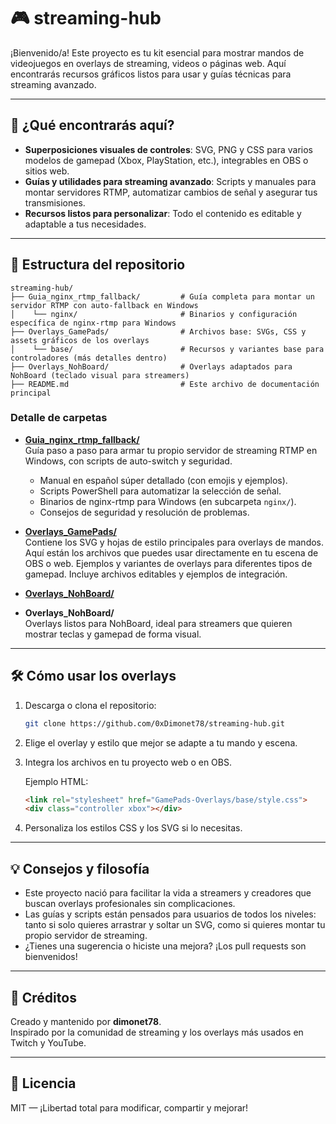 # 🎮 streaming-hub

¡Bienvenido/a! Este proyecto es tu kit esencial para mostrar mandos de videojuegos en overlays de streaming, videos o páginas web. Aquí encontrarás recursos gráficos listos para usar y guías técnicas para streaming avanzado.

---

## 🚀 ¿Qué encontrarás aquí?

- **Superposiciones visuales de controles**: SVG, PNG y CSS para varios modelos de gamepad (Xbox, PlayStation, etc.), integrables en OBS o sitios web.
- **Guías y utilidades para streaming avanzado**: Scripts y manuales para montar servidores RTMP, automatizar cambios de señal y asegurar tus transmisiones.
- **Recursos listos para personalizar**: Todo el contenido es editable y adaptable a tus necesidades.

---

## 📁 Estructura del repositorio

```
streaming-hub/
├── Guia_nginx_rtmp_fallback/         # Guía completa para montar un servidor RTMP con auto-fallback en Windows
│    └── nginx/                       # Binarios y configuración específica de nginx-rtmp para Windows
├── Overlays_GamePads/                # Archivos base: SVGs, CSS y assets gráficos de los overlays
│    └── base/                        # Recursos y variantes base para controladores (más detalles dentro)
├── Overlays_NohBoard/                # Overlays adaptados para NohBoard (teclado visual para streamers)
├── README.md                         # Este archivo de documentación principal
```

### Detalle de carpetas

- **[Guia_nginx_rtmp_fallback/](Guia_nginx_rtmp_fallback)**  
  Guía paso a paso para armar tu propio servidor de streaming RTMP en Windows, con scripts de auto-switch y seguridad.
  - Manual en español súper detallado (con emojis y ejemplos).
  - Scripts PowerShell para automatizar la selección de señal.
  - Binarios de nginx-rtmp para Windows (en subcarpeta `nginx/`).
  - Consejos de seguridad y resolución de problemas.

- **[Overlays_GamePads/](Overlays_GamePads)**  
  Contiene los SVG y hojas de estilo principales para overlays de mandos. Aquí están los archivos que puedes usar directamente en tu escena de OBS o web.
  Ejemplos y variantes de overlays para diferentes tipos de gamepad. Incluye archivos editables y ejemplos de integración.

- **[Overlays_NohBoard/](Overlays_NohBoard)**  
- **Overlays_NohBoard/**  
  Overlays listos para NohBoard, ideal para streamers que quieren mostrar teclas y gamepad de forma visual.

---

## 🛠️ Cómo usar los overlays

1. Descarga o clona el repositorio:
   ```bash
   git clone https://github.com/0xDimonet78/streaming-hub.git
   ```
2. Elige el overlay y estilo que mejor se adapte a tu mando y escena.
3. Integra los archivos en tu proyecto web o en OBS.

   Ejemplo HTML:
   ```html
   <link rel="stylesheet" href="GamePads-Overlays/base/style.css">
   <div class="controller xbox"></div>
   ```

4. Personaliza los estilos CSS y los SVG si lo necesitas.

---

## 💡 Consejos y filosofía

- Este proyecto nació para facilitar la vida a streamers y creadores que buscan overlays profesionales sin complicaciones.
- Las guías y scripts están pensados para usuarios de todos los niveles: tanto si solo quieres arrastrar y soltar un SVG, como si quieres montar tu propio servidor de streaming.
- ¿Tienes una sugerencia o hiciste una mejora? ¡Los pull requests son bienvenidos!

---

## 👤 Créditos

Creado y mantenido por **dimonet78**.  
Inspirado por la comunidad de streaming y los overlays más usados en Twitch y YouTube.

---

## 📄 Licencia

MIT — ¡Libertad total para modificar, compartir y mejorar!

